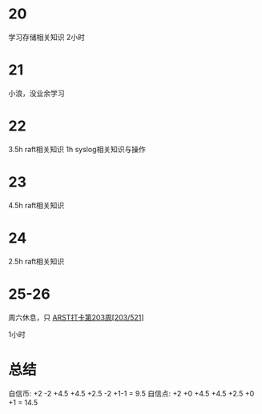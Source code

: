 # 20
学习存储相关知识 2小时

# 21
小浪，没业余学习

# 22
3.5h raft相关知识
1h syslog相关知识与操作

# 23
4.5h raft相关知识

# 24
2.5h raft相关知识

# 25-26
周六休息，只
[ARST打卡第203周[203/521]](https://www.wolfdan.cn/ARST%E6%89%93%E5%8D%A1%E7%AC%AC203%E5%91%A8-203-521/)

1小时

# 总结
自信币: +2 -2 +4.5 +4.5 +2.5 -2 +1-1 = 9.5
自信点: +2 +0 +4.5 +4.5 +2.5 +0 +1 = 14.5